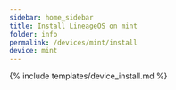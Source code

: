 ```yaml
---
sidebar: home_sidebar
title: Install LineageOS on mint
folder: info
permalink: /devices/mint/install
device: mint
---
```

{% include templates/device_install.md %}

